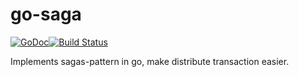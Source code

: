# go-saga

[![GoDoc](https://godoc.org/github.com/lysu/go-saga?status.svg)](https://godoc.org/github.com/lysu/go-saga)[![Build Status](https://travis-ci.org/lysu/go-saga.svg?branch=master)](https://travis-ci.org/lysu/go-saga)

Implements sagas-pattern in go, make distribute transaction easier.
